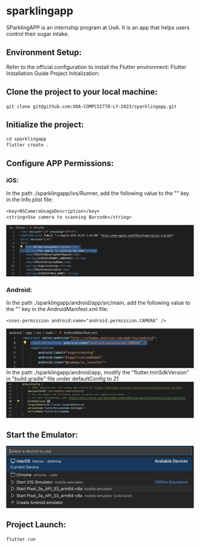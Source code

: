 # sparklingapp

SParklingAPP is an internship program at UoA. It is an app that helps users control their sugar intake.

## Environment Setup:

Refer to the official configuration to install the Flutter environment: Flutter Installation Guide
Project Initialization:

## Clone the project to your local machine:
```
git clone git@github.com:UOA-COMPCSI778-LY-2023/sparklingapp.git
```
## Initialize the project:
```
cd sparklingapp
flutter create .
```
## Configure APP Permissions:

### iOS:
In the path ./sparklingapp/ios/Runner, add the following value to the "<dict>" key in the Info.plist file:
```
<key>NSCameraUsageDescription</key>
<string>Use camera to scanning Barcode</string>
```
![IOS camera permission ](./files/ios_camera_permission.png)

### Android:
In the path ./sparklingapp/android/app/src/main, add the following value to the "<manifest>" key in the AndroidManifest.xml file:
```
<uses-permission android:name="android.permission.CAMERA" />
```
![Android camera permission ](./files/android_camera_permission.png)
In the path ./sparklingapp/android/app, modify the "flutter.minSdkVersion" in "build.gradle" file under defaultConfig to 21
![Android minisdkversion ](./files/android_minisdkversion.png)

## Start the Emulator:

![VS Code select ](./files/vscode_choose_platform.png)

## Project Launch:
```
flutter run
```